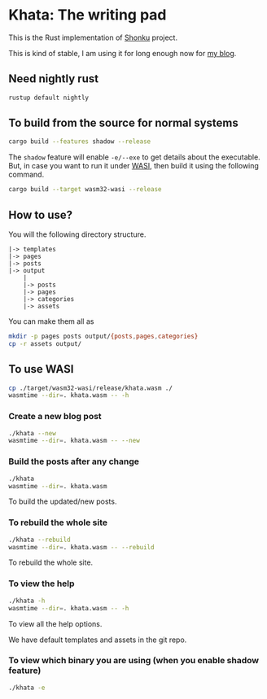 # Khata: The writing pad

This is the Rust implementation of
[Shonku](https://shonku.readthedocs.io/en/latest/) project.

This is kind of stable, I am using it for long enough now for [my blog](https://kushaldas.in).

## Need nightly rust

```bash
rustup default nightly
```

## To build from the source for normal systems

```bash
cargo build --features shadow --release
```

The `shadow` feature will enable `-e/--exe` to get details about the executable.
But, in case you want to run it under [WASI](https://wasi.dev/), then build it using the following command.

```bash
cargo build --target wasm32-wasi --release
```


## How to use?

You will the following directory structure.

```text
|-> templates
|-> pages
|-> posts
|-> output
    |
    |-> posts
    |-> pages
    |-> categories
    |-> assets
```

You can make them all as

```bash
mkdir -p pages posts output/{posts,pages,categories}
cp -r assets output/
```

## To use WASI


```bash
cp ./target/wasm32-wasi/release/khata.wasm ./
wasmtime --dir=. khata.wasm -- -h
```


### Create a new blog post

```bash
./khata --new
wasmtime --dir=. khata.wasm -- --new
```

### Build the posts after any change

```bash
./khata
wasmtime --dir=. khata.wasm
```

To build the updated/new posts.

### To rebuild the whole site

```bash
./khata --rebuild
wasmtime --dir=. khata.wasm -- --rebuild

```

To rebuild the whole site.

### To view the help

```bash
./khata -h
wasmtime --dir=. khata.wasm -- -h
```

To view all the help options.

We have default templates and assets in the git repo.

### To view which binary you are using (when you enable shadow feature)

```bash
./khata -e
```


